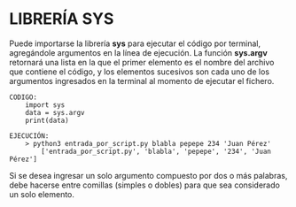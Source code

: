 # LIBRERÍA SYS

Puede importarse la librería **sys** para ejecutar el código por terminal, agregándole argumentos en la línea de ejecución.
La función **sys.argv** retornará una lista en la que el primer elemento es el nombre del archivo que contiene el código, y los elementos sucesivos son cada uno de los argumentos ingresados en la terminal al momento de ejecutar el fichero.

    CODIGO:
        import sys
        data = sys.argv
        print(data)

    EJECUCIÓN:
        > python3 entrada_por_script.py blabla pepepe 234 'Juan Pérez'
            ['entrada_por_script.py', 'blabla', 'pepepe', '234', 'Juan Pérez']

Si se desea ingresar un solo argumento compuesto por dos o más palabras, debe hacerse entre comillas (simples o dobles) para que sea considerado un solo elemento.